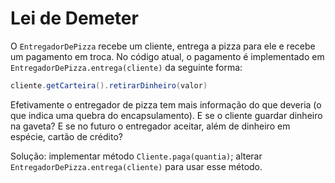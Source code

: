 # Lei de Demeter

O `EntregadorDePizza` recebe um cliente, entrega a pizza para ele e recebe um pagamento em troca. No código atual, o pagamento é implementado em `EntregadorDePizza.entrega(cliente)` da seguinte forma:

```java 
cliente.getCarteira().retirarDinheiro(valor)
```

Efetivamente o entregador de pizza tem mais informação do que deveria (o que indica uma quebra do encapsulamento). E se o cliente guardar dinheiro na gaveta? E se no futuro o entregador aceitar, além de dinheiro em espécie, cartão de crédito?

Solução: implementar método `Cliente.paga(quantia)`; alterar `EntregadorDePizza.entrega(cliente)` para usar esse método. 


<!--
https://www2.ccs.neu.edu/research/demeter/demeter-method/LawOfDemeter/paper-boy/demeter.pdf
-->